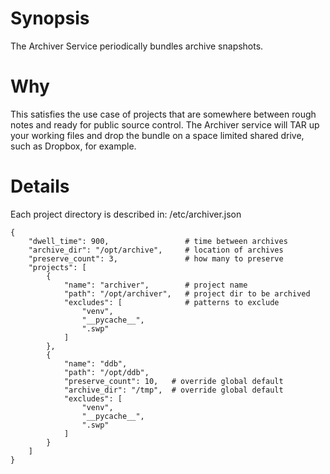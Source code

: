 # Synopsis
The Archiver Service periodically bundles archive snapshots.

# Why
This satisfies the use case of projects that are somewhere between
rough notes and ready for public source control. The Archiver
service will TAR up your working files and drop the bundle
on a space limited shared drive, such as Dropbox, for example.

# Details
Each project directory is described in: /etc/archiver.json

```
{
    "dwell_time": 900,                 # time between archives
    "archive_dir": "/opt/archive",     # location of archives
    "preserve_count": 3,               # how many to preserve
    "projects": [
        {
            "name": "archiver",        # project name
            "path": "/opt/archiver",   # project dir to be archived
            "excludes": [              # patterns to exclude
                "venv",
                "__pycache__",
                ".swp"
            ]
        },
        {
            "name": "ddb",
            "path": "/opt/ddb",
            "preserve_count": 10,   # override global default
            "archive_dir": "/tmp",  # override global default
            "excludes": [
                "venv",
                "__pycache__",
                ".swp"
            ]
        }
    ]
}
```
